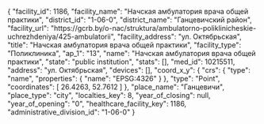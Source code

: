 {
    "facility_id": 1186,
    "facility_name": "Начская амбулатория врача общей практики",
    "district_id": "1-06-0",
    "district_name": "Ганцевичский район",
    "facility_url": "https:\/\/gcrb.by\/o-nac\/struktura\/ambulatorno-poliklinicheskie-uchrezhdeniya\/425-ambulatorii",
    "facility_address": "ул. Октябрьская",
    "title": "Начская амбулатория врача общей практики",
    "facility_type": "Поликлиника",
    "ap_1": "13",
    "name": "Начская амбулатория врача общей практики",
    "state": "public institution",
    "stats": [],
    "med_id": 10215511,
    "address": "ул. Октябрьская",
    "devices": [],
    "coord_x_y": {
        "crs": {
            "type": "name",
            "properties": {
                "name": "EPSG:4326"
            }
        },
        "type": "Point",
        "coordinates": [
            26.4263,
            52.7612
        ]
    },
    "place_name": "Ганцевичи",
    "place_type": "city",
    "localties_key": 8,
    "year_of_closing": null,
    "year_of_opening": "0",
    "healthcare_facility_key": 1186,
    "administrative_division_id": "1-06-0"
}